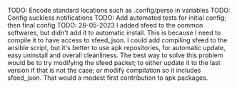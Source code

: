 TODO: Encode standard locations such as .config/perso in variables
TODO: Config suckless notifications
TODO: Add automated tests for initial config; then final config
TODO: 28-05-2023 I added sfeed to the common softwares, but didn't add it to automatic install. This is because I need to compile it to have access to sfeed_json. I could add compiling sfeed to the ansible script, but it's better to use apk repositories, for automatic update, easy uninstall and overall cleanliness. The best way to solve this problem would be to try modifying the sfeed packet; to either update it to the last version if that is not the case; or modify compilation so it includes sfeed_json. That would a modest first contribution to apk packages.
